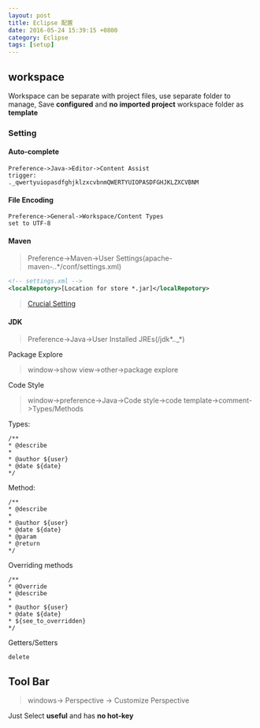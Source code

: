 ```yaml
---
layout: post
title: Eclipse 配置
date: 2016-05-24 15:39:15 +0800
category: Eclipse
tags: [setup]
---
```


## workspace

Workspace can be separate with project files, use separate folder to manage,
Save **configured** and **no imported project** workspace folder as **template**

### Setting

#### Auto-complete

```
Preference->Java->Editor->Content Assist
trigger:
._qwertyuiopasdfghjklzxcvbnmQWERTYUIOPASDFGHJKLZXCVBNM
```

#### File Encoding

```
Preference->General->Workspace/Content Types
set to UTF-8
```

#### Maven

> Preference->Maven->User Settings(apache-maven-*.*.*/conf/settings.xml)

```xml
<!-- settings.xml -->
<localRepotory>[Location for store *.jar]</localRepotory>
```

> [Crucial Setting](https://github.com/neilChenXie/java_dev/blob/master/eclipse/MavenProject.md)

#### JDK

> Preference->Java->User Installed JREs(/jdk*.*.*_*)

Package Explore

> window->show view->other->package explore

Code Style

> window->preference->Java->Code style->code template->comment->Types/Methods

Types:

```
/**
* @describe
*
* @author ${user}
* @date ${date}
*/
```

Method:

```
/**
* @describe
*
* @author ${user}
* @date ${date}
* @param
* @return
*/
```

Overriding methods

```
/**
* @Override
* @describe
*
* @author ${user}
* @date ${date}
* ${see_to_overridden}
*/
```

Getters/Setters

```
delete
```

## Tool Bar

> windows-> Perspective -> Customize Perspective

Just Select **useful** and has **no hot-key**
